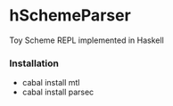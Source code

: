 hSchemeParser
=============

Toy Scheme REPL implemented in Haskell

### Installation

 - cabal install mtl
 - cabal install parsec
 
 

